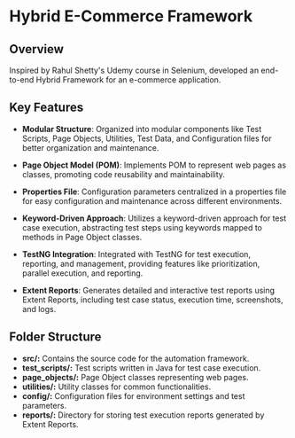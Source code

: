 # Hybrid E-Commerce Framework

## Overview
Inspired by Rahul Shetty's Udemy course in Selenium, developed an end-to-end Hybrid Framework for an e-commerce application.

## Key Features

- **Modular Structure**: Organized into modular components like Test Scripts, Page Objects, Utilities, Test Data, and Configuration files for better organization and maintenance.

- **Page Object Model (POM)**: Implements POM to represent web pages as classes, promoting code reusability and maintainability.

- **Properties File**: Configuration parameters centralized in a properties file for easy configuration and maintenance across different environments.

- **Keyword-Driven Approach**: Utilizes a keyword-driven approach for test case execution, abstracting test steps using keywords mapped to methods in Page Object classes.

- **TestNG Integration**: Integrated with TestNG for test execution, reporting, and management, providing features like prioritization, parallel execution, and reporting.

- **Extent Reports**: Generates detailed and interactive test reports using Extent Reports, including test case status, execution time, screenshots, and logs.

## Folder Structure
- **src/:** Contains the source code for the automation framework.
- **test_scripts/:** Test scripts written in Java for test case execution.
- **page_objects/:** Page Object classes representing web pages.
- **utilities/:** Utility classes for common functionalities.
- **config/:** Configuration files for environment settings and test parameters.
- **reports/:** Directory for storing test execution reports generated by Extent Reports.
